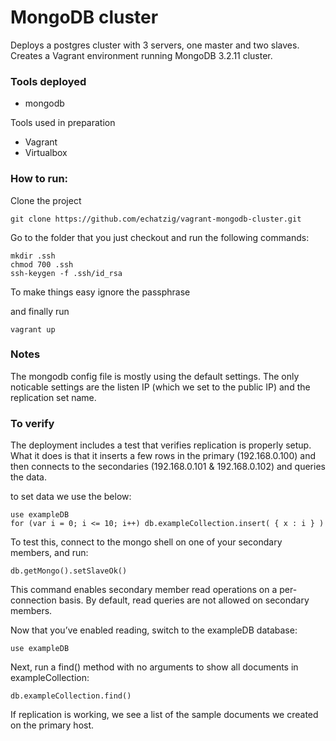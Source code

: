 # MongoDB cluster

Deploys a postgres cluster with 3 servers, one master and two slaves.
Creates a Vagrant environment running MongoDB 3.2.11 cluster.

### Tools deployed
* mongodb

Tools used in preparation
* Vagrant
* Virtualbox


### How to run:

Clone the project
```
git clone https://github.com/echatzig/vagrant-mongodb-cluster.git
```
 
Go to the folder that you just checkout and run the following commands:
```
mkdir .ssh
chmod 700 .ssh
ssh-keygen -f .ssh/id_rsa 
```
To make things easy ignore the passphrase

and finally run
```
vagrant up
```

### Notes

The mongodb config file is mostly using the default settings. The only noticable settings
are the listen IP (which we set to the public IP) and the replication set name.

### To verify

The deployment includes a test that verifies replication is properly setup.
What it does is that it inserts a few rows in the primary (192.168.0.100)
and then connects to the secondaries (192.168.0.101 & 192.168.0.102) and 
queries the data.

to set data we use the below:

```
use exampleDB
for (var i = 0; i <= 10; i++) db.exampleCollection.insert( { x : i } )
```

To test this, connect to the mongo shell on one of your secondary members, and run:
```
db.getMongo().setSlaveOk()	
```

This command enables secondary member read operations on a per-connection basis.
By default, read queries are not allowed on secondary members.

Now that you’ve enabled reading, switch to the exampleDB database:
```
use exampleDB
```

Next, run a find() method with no arguments to show all documents in exampleCollection:
```
db.exampleCollection.find()
```
If replication is working, we see a list of the sample documents we created on the primary host.
